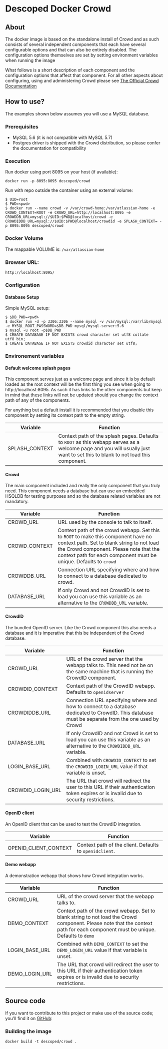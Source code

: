 # Descoped Docker Crowd

## About

The docker image is based on the standalone install of Crowd and as such consists of several independent components that each have several configurable options and that can also be entirely disabled. The configuration options themselves are set by setting environment variables when running the image

What follows is a short description of each component and the configuration options that affect that component. For all other aspects about configuring, using and administering Crowd please see [The Official Crowd Documentation](https://confluence.atlassian.com/display/CROWD/Crowd+Documentation)

## How to use?

The examples shown below assumes you will use a MySQL database.

### Prerequisites

* MySQL 5.6 (it is not compatible with MySQL 5.7)
* Postgres driver is shipped with the Crowd distribution, so please confer the documentation for compatibility

### Execution

Run docker using port 8095 on your host (if available):

```
docker run -p 8095:8095 descoped/crowd
```

Run with repo outside the container using an external volume:

```
$ UID=root
$ PWD=<pwd>
$ docker run --name crowd -v /var/crowd-home:/var/atlassian-home -e CROWD_CONTEXT=ROOT -e CROWD_URL=http://localhost:8095 -e CROWDDB_URL=mysql://$UID:$PWD@localhost/crowd -e CROWDIDDB_URL=mysql://$UID:$PWD@localhost/crowdid -e SPLASH_CONTEXT= -p 8095:8095 descoped/crowd
```

### Docker Volume

The mappable VOLUME is: `/var/atlassian-home`

### Browser URL:

```
http://localhost:8095/
```

### Configuration

#### Database Setup

Simple MySQL setup:

```
$ $DB_PWD=<pwd>
$ docker run -d -p 3306:3306 --name mysql -v /var/mysql:/var/lib/mysql -e MYSQL_ROOT_PASSWORD=$DB_PWD mysql/mysql-server:5.6
$ mysql -u root -p$DB_PWD
$ CREATE DATABASE IF NOT EXISTS crowd character set utf8 collate utf8_bin;
$ CREATE DATABASE IF NOT EXISTS crowdid character set utf8;
```

### Environement variables

#### Default welcome splash pages

This component serves just as a welcome page and since it is by default loaded as the root context will be the first thing you see when going to http://localhost:8095. As such it has links to the other components but keep in mind that these links will not be updated should you change the context path of any of the components.

For anything but a default install it is recommended that you disable this component by setting its context path to the empty string. 

Variable       | Function
---------------|------------------------------
SPLASH_CONTEXT | Context path of the splash pages. Defaults to ```ROOT``` as this webapp serves as a welcome page and you will usually just want to set this to blank to not load this component.


#### Crowd

The main component included and really the only component that you truly need. This component needs a database but can use an embedded HSQLDB for testing purposes and so the database related variables are not mandatory. 

Variable      | Function
--------------|------------------------------
CROWD_URL     | URL used by the console to talk to itself. 
CROWD_CONTEXT | Context path of the crowd webapp. Set this to ```ROOT``` to make this component have no context path. Set to blank string to not load the Crowd component. Please note that the context path for each component must be unique. Defaults to ```crowd```
CROWDDB_URL   | Connection URL specifying where and how to connect to a database dedicated to crowd.
DATABASE_URL  | If only Crowd and not CrowdID is set to load you can use this variable as an alternative to the ```CROWDDB_URL``` variable.


#### CrowdID

The bundled OpenID server. Like the Crowd component this also needs a database and it is imperative that this be independent of the Crowd database. 

Variable          | Function
------------------|------------------------------
CROWD_URL         | URL of the crowd server that the webapp talks to. This need not be on the same machine that is running the CrowdID component.
CROWDID_CONTEXT   | Context path of the CrowdID webapp. Defaults to ```openidserver```
CROWDIDDB_URL     | Connection URL specifying where and how to connect to a database dedicated to CrowdID. This database must be separate from the one used by Crowd
DATABASE_URL      | If only CrowdID and not Crowd is set to load you can use this variable as an alternative to the ```CROWDIDDB_URL``` variable.
LOGIN_BASE_URL    | Combined with ```CROWDID_CONTEXT``` to set the ```CROWDID_LOGIN_URL``` value if that variable is unset.
CROWDID_LOGIN_URL | The URL that crowd will redirect the user to this URL if their authentication token expires or is invalid due to security restrictions.


#### OpenID client

An OpenID client that can be used to test the CrowdID integration.

Variable              | Function
----------------------|------------------------------
OPENID_CLIENT_CONTEXT | Context path of the client. Defaults to ```openidclient```.


#### Demo webapp

A demonstration webapp that shows how Crowd integration works.

Variable       | Function
---------------|------------------------------
CROWD_URL      | URL of the crowd server that the webapp talks to.
DEMO_CONTEXT   | Context path of the crowd webapp. Set to blank string to not load the Crowd component. Please note that the context path for each component must be unique. Defaults to ```demo```
LOGIN_BASE_URL | Combined with ```DEMO_CONTEXT``` to set the ```DEMO_LOGIN_URL``` value if that variable is unset.
DEMO_LOGIN_URL | The URL that crowd will redirect the user to this URL if their authentication token expires or is invalid due to security restrictions.


## Source code

If you want to contribute to this project or make use of the source code; you'll find it on [GitHub]((https://github.com/descoped/docker-crowd)):

### Building the image

```
docker build -t descoped/crowd .
```
